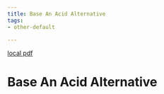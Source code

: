 ```yaml
---
title: Base An Acid Alternative
tags:
- other-default

---
```


[local pdf](../../../pdfs/base-an-acid-alternative.pdf)

# Base An Acid Alternative
